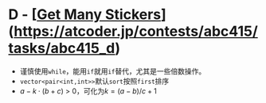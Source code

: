 # D - [[Get Many Stickers](https://atcoder.jp/contests/abc415/tasks/abc415_d)](https://atcoder.jp/contests/abc415/tasks/abc415_d)

- 谨慎使用`while`，能用`if`就用`if`替代，尤其是一些倍数操作。
- `vector<pair<int,int>>`默认`sort`按照`first`排序
- $a-k\cdot\left(b+c\right)$ > 0，可化为$k=(a-b)/c+1$